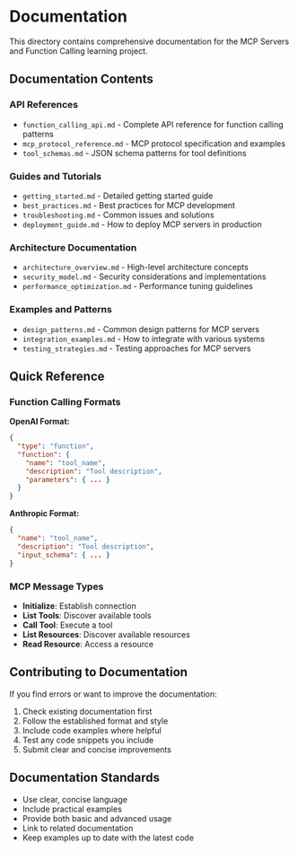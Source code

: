 # Documentation

This directory contains comprehensive documentation for the MCP Servers and Function Calling learning project.

## Documentation Contents

### API References
- `function_calling_api.md` - Complete API reference for function calling patterns
- `mcp_protocol_reference.md` - MCP protocol specification and examples
- `tool_schemas.md` - JSON schema patterns for tool definitions

### Guides and Tutorials
- `getting_started.md` - Detailed getting started guide
- `best_practices.md` - Best practices for MCP development
- `troubleshooting.md` - Common issues and solutions
- `deployment_guide.md` - How to deploy MCP servers in production

### Architecture Documentation
- `architecture_overview.md` - High-level architecture concepts
- `security_model.md` - Security considerations and implementations
- `performance_optimization.md` - Performance tuning guidelines

### Examples and Patterns
- `design_patterns.md` - Common design patterns for MCP servers
- `integration_examples.md` - How to integrate with various systems
- `testing_strategies.md` - Testing approaches for MCP servers

## Quick Reference

### Function Calling Formats

**OpenAI Format:**
```json
{
  "type": "function",
  "function": {
    "name": "tool_name",
    "description": "Tool description",
    "parameters": { ... }
  }
}
```

**Anthropic Format:**
```json
{
  "name": "tool_name",
  "description": "Tool description",
  "input_schema": { ... }
}
```

### MCP Message Types
- **Initialize**: Establish connection
- **List Tools**: Discover available tools
- **Call Tool**: Execute a tool
- **List Resources**: Discover available resources
- **Read Resource**: Access a resource

## Contributing to Documentation

If you find errors or want to improve the documentation:
1. Check existing documentation first
2. Follow the established format and style
3. Include code examples where helpful
4. Test any code snippets you include
5. Submit clear and concise improvements

## Documentation Standards

- Use clear, concise language
- Include practical examples
- Provide both basic and advanced usage
- Link to related documentation
- Keep examples up to date with the latest code
